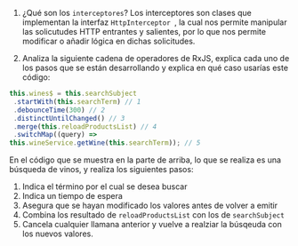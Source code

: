 1. ¿Qué son los ``interceptores``?
Los interceptores son clases que implementan la interfaz ``HttpInterceptor ``, la cual nos permite manipular las solicutudes HTTP entrantes y salientes, por lo que nos permite modificar o añadir lógica en dichas solicitudes.

2. Analiza la siguiente cadena de operadores de RxJS, explica cada uno de los pasos que se están desarrollando y explica en qué caso usarías este código:

```ts
this.wines$ = this.searchSubject
 .startWith(this.searchTerm) // 1
 .debounceTime(300) // 2
 .distinctUntilChanged() // 3 
 .merge(this.reloadProductsList) // 4
 .switchMap((query) => 
this.wineService.getWine(this.searchTerm)); // 5
```

En el código que se muestra en la parte de arriba, lo que se realiza es una búsqueda de vinos, y realiza los siguientes pasos:
1. Indica el término por el cual se desea buscar 
2. Indica un tiempo de espera
3. Asegura que se hayan modificado los valores antes de volver a emitir
4. Combina los resultado de ``reloadProductsList`` con los de ``searchSubject`` 
5. Cancela cualquier llamana anterior y vuelve a realziar la búsqeuda con los nuevos valores.